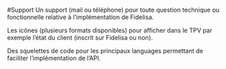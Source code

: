 
#Support
Un support (mail ou téléphone) pour toute question technique ou fonctionnelle relative à l’implémentation de Fidelisa.

Les icônes (plusieurs formats disponibles) pour afficher dans le TPV par exemple l’état du client (inscrit sur Fidelisa ou non).

Des squelettes de code pour les principaux languages permettant de faciliter l’implémentation de l’API.
